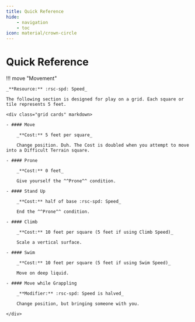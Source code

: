 ```yaml
---
title: Quick Reference
hide:
    - navigation
    - toc
icon: material/crown-circle
---
```


# Quick Reference

!!! move "Movement"

    _**Resource:** :rsc-spd: Speed_

    The following section is designed for play on a grid. Each square or tile represents 5 feet.

    <div class="grid cards" markdown>

    - #### Move 
    
        _**Cost:** 5 feet per square_

        Change position. Duh. The Cost is doubled when you attempt to move into a Difficult Terrain square.
    
    - #### Prone 
    
        _**Cost:** 0 feet_

        Give yourself the ^^Prone^^ condition.

    - #### Stand Up
    
        _**Cost:** half of base :rsc-spd: Speed_

        End the ^^Prone^^ condition.

    - #### Climb
    
        _**Cost:** 10 feet per square (5 feet if using Climb Speed)_

        Scale a vertical surface. 

    - #### Swim 
    
        _**Cost:** 10 feet per square (5 feet if using Swim Speed)_

        Move on deep liquid. 

    - #### Move while Grappling
    
        _**Modifier:** :rsc-spd: Speed is halved_

        Change position, but bringing someone with you.

    </div>
